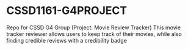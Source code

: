 # CSSD1161-G4PROJECT
Repo for CSSD G4 Group (Project: Movie Review Tracker)
This movie tracker reviewer allows users to keep track of their movies, while also finding credible reviews with a credibility badge
